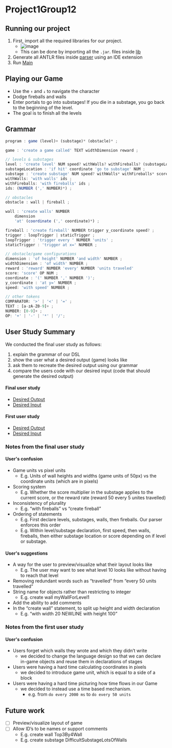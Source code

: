 # Project1Group12

## Running our project
1. First, import all the required libraries for our project.
    - ![image](https://media.github.students.cs.ubc.ca/user/1272/files/b959a973-dfb7-4b20-8aa1-1e2f7f761aeb)
    - This can be done by importing all the `.jar`. files inside [lib](lib)
2. Generate all ANTLR files inside [parser](src/parser) using an IDE extension
3. Run [Main](src/ui/Main.java)

## Playing our Game
- Use the `↑` and `↓` to navigate the character
- Dodge fireballs and walls
- Enter portals to go into substages! If you die in a substage, you go back to the beginning of the level.
- The goal is to finish all the levels

## Grammar

```js
program : game (level)+ (substage)* (obstacle)* ;

game : 'create a game called' TEXT widthDimension reward ;

// levels & substages
level : 'create level' NUM speed? withWalls? withFireballs? (substageLocation)* ;
substageLocation : 'if hit' coordinate 'go to substage' NUM ;
substage : 'create substage' NUM speed? withWalls* withFireballs* score? ;
withWalls: 'with walls' ids ;
withFireballs: 'with fireballs' ids ;
ids: (NUMBER (',' NUMBER)*) ;

// obstacles
obstacle : wall | fireball ;

wall : 'create walls' NUMBER
    dimension
    'at' (coordinate (',' coordinate)*) ;

fireball : 'create fireball' NUMBER trigger y_coordinate speed? ;
trigger : loopTrigger | staticTrigger ;
loopTrigger : 'trigger every ' NUMBER 'units' ;
staticTrigger : 'trigger at x=' NUMBER ; 

// obstacle/game configurations
dimension : 'of height' NUMBER 'and width' NUMBER ;
widthDimension : 'of width' NUMBER ;
reward : 'reward' NUMBER 'every' NUMBER 'units traveled'
score: 'score' OP NUM ;
coordinate : '(' NUMBER ',' NUMBER ')';
y_coordinate : 'at y=' NUMBER ;
speed: 'with speed' NUMBER ;

// other tokens
COMPARATOR: '>' | '<' | '=' ;
TEXT : [a-zA-Z0-9]+ ;
NUMBER: [0-9]+ ;
OP: '+' | '-' | '*' | '/';
```

## User Study Summary
We conducted the final user study as follows:

1. explain the grammar of our DSL
2. show the user what a desired output (game) looks like
3. ask them to recreate the desired output using our grammar
4. compare the users code with our desired input (code that should generate the desired output)

#### Final user study

- [Desired Output](./SecondUserStudyExampleOutput.pdf)
- [Desired Input](./SecondUserStudyExampleOutput.pdf)

#### First user study

- [Desired Output](./FirstUserStudyExampleOutput.pdf)
- [Desired Input](./FirstUserStudyExampleInput.md)

### Notes from the final user study
#### User's confusion
- Game units vs pixel units 
    - E.g. Units of wall heights and widths (game units of 50px) vs the coordinate units (which are in pixels)
- Scoring system 
    - E.g. Whether the score multiplier in the substage applies to the current score, or the reward rate (reward 50 every 5 unites travelled)
- Inconsistency of plurality 
    - E.g. “with fireballs” vs “create fireball”
- Ordering of statements
    - E.g. First declare levels, substages, walls, then fireballs. Our parser enforces this order
    - E.g. Within level/substage declaration, first speed, then walls, fireballs, then either substage location or score depending on if level or substage.

#### User's suggestions
- A way for the user to preview/visualize what their layout looks like
    - E.g. The user may want to see what level 10 looks like without having to reach that level
- Removing redundant words such as “travelled” from “every 50 units travelled”
- String name for objects rather than restricting to integer
    - E.g. create wall myWallForLevel1
- Add the ability to add comments
- In the “create wall” statement, to split up height and width declaration
    - E.g. “with width 20 NEWLINE with height 100”


### Notes from the first user study
#### User's confusion
- Users forget which walls they wrote and which they didn’t write
    - we decided to change the language design so that we can declare in-game objects and reuse them in declarations of stages
- Users were having a hard time calculating coordinates in pixels
    - we decided to introduce game unit, which is equal to a side of a block
- Users were having a hard time picturing how time flows in our Game 
    - we decided to instead use a time based mechanism.
        - e.g. from `do every 2000 ms` to `do every 50 units` 

## Future work
- [ ] Preview/visualize layout of game
- [ ] Allow ID’s to be names or support comments
    - E.g. create wall Top3By4Wall
    - E.g. create substage DifficultSubstageLotsOfWalls
